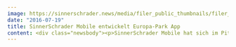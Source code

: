 ```yaml
---
image: https://sinnerschrader.news/media/filer_public_thumbnails/filer_public/9a/d5/9ad59fc6-4f5d-4fb7-b01a-2e60bfd0c552/160718_pm_europapark_medium.jpg__480x288_q85_crop_subsampling-2_upscale.jpg
date: "2016-07-19"
title: SinnerSchrader Mobile entwickelt Europa-Park App
content: <div class="newsbody"><p>SinnerSchrader Mobile hat sich im Pitch gegen drei Mitbewerber den Etat für die Europa-Park App des größten Freizeitparks Deutschlands gesichert.</p><p>Das digitale Studio von SinnerSchrader zeichnet verantwortlich für die Konzeption, das Design und die technische Umsetzung für alle mobilen Plattformen der Europa-Park App.</p><p>Die App liefert vor, während und nach dem Besuch ein vollumfängliches Parkerlebnis, von Mobile Ticketing bis zur Navigation innerhalb des Parks. Ein wesentlicher Bestandteil der App, der kontextuelle Feed, steuert über Geo Fence passend zu Ortsdaten und jeweiligem Usecase auf das Umfeld abgestimmte, relevante Informationen bei. Das sind u.a. Anfahrtsrouten, Park- und Wartezeiten sowie aktuelle Showinformationen des Europa-Parks.</p><p>Die Anbindung und Zusammenführung aller Backend-Systeme wie Payment, Hotelbuchungen, Reservierungen und Mobile Ticketing gehören gleichermaßen zum Umfang des deutlich sechsstelligen Umsetzungsvolumens.</p><p>Die App steht ab sofort im iTunes Store zum Download bereit&#58;<br/><a href="https://itunes.apple.com/de/app/europa-park/id378319816?mt=8">https://goo.gl/eMr96O</a></p><p><strong style="line-height&#58; 20.8px;">Über Europa-Park</strong><br/>Der Europa-Park in Rust wird in achter Generation geführt. Auf eine Million Quadratmeter und siebzehn Themenbereiche kommen rund 5,5 Millionen Besucher im Jahr – der Europa-Park ist damit der am meisten besuchte Freizeitpark im deutschsprachigen Raum.</p><p><strong>Über SinnerSchrader Mobile</strong><br/>SinnerSchrader Mobile ist Teil der SinnerSchrader Gruppe und hat seinen Focus auf der Entwicklung von mobilen Services und Produkten. Das 50-köpfige Team, das aus Berlin und Hamburg agiert, wird von den Geschäftsführern Christoph Mörl und Sven Schmiede geleitet.<br/>Im Portfolio finden sich Unternehmen aus unterschiedlichen Branchen wie Mobilität, Lifestyle, Versicherungen oder FMCG. Namhafte Kunden sind unter anderem Red Bull, Telefónica, Payback, Raumfeld und Der Spiegel.</p><p></p><p><a class="news-backlink" href="/de/"><svg class="svg-ico svg-ico--arrow-left"><use xlink&#58;href="#arrow-down"></use></svg>Zurück zur Presse Übersicht</a></p></div>
---
```

